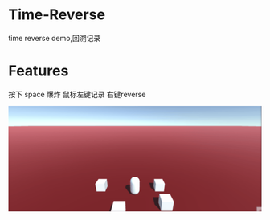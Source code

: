 # Time-Reverse
time reverse demo,回溯记录

# Features
按下 space 爆炸 鼠标左键记录 右键reverse

![](https://github.com/Shirlenesky/Time-Reverse/blob/main/img/show.gif)
